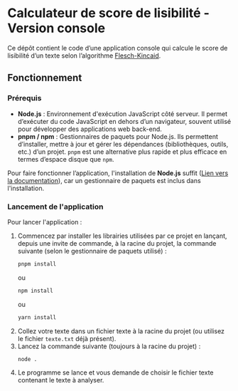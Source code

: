 # Calculateur de score de lisibilité - Version console
Ce dépôt contient le code d’une application console qui calcule le score de lisibilité d’un texte selon l’algorithme [Flesch-Kincaid](https://fr.wikipedia.org/wiki/Tests_de_lisibilit%C3%A9_Flesch-Kincaid).

## Fonctionnement
### Prérequis
* **Node.js** : Environnement d'exécution JavaScript côté serveur. Il permet d’exécuter du code JavaScript en dehors d’un navigateur, souvent utilisé pour développer des applications web back-end.
* **pnpm / npm** : Gestionnaires de paquets pour Node.js. Ils permettent d’installer, mettre à jour et gérer les dépendances (bibliothèques, outils, etc.) d’un projet. `pnpm` est une alternative plus rapide et plus efficace en termes d’espace disque que `npm`.

Pour faire fonctionner l’application, l'installation de **Node.js** suffit ([Lien vers la documentation](https://nodejs.org/en/download)), car un gestionnaire de paquets est inclus dans l'installation.

### Lancement de l'application
Pour lancer l'application :
1. Commencez par installer les librairies utilisées par ce projet en lançant, depuis une invite de commande, à la racine du projet, la commande suivante (selon le gestionnaire de paquets utilisé) :
    ```bash
    pnpm install
    ```
    ou
    ```bash
    npm install
    ```
    ou
    ```bash
    yarn install
    ```
2. Collez votre texte dans un fichier texte à la racine du projet (ou utilisez le fichier `texte.txt` déjà présent).
3. Lancez la commande suivante (toujours à la racine du projet) :
    ```bash
    node .
    ```
4. Le programme se lance et vous demande de choisir le fichier texte contenant le texte à analyser.
